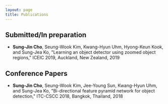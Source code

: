 ```yaml
---
layout: page
title: Publications
---
```


## Submitted/In preparation

- **Sung-Jin Cho**, Seung-Wook Kim, Kwang-Hyun Uhm, Hyong-Keun Kook, and Sung-Jea Ko, "Learning an object detector using zoomed object regions," ICEIC 2019, Auckland, New Zealand, 2019

## Conference Papers
- **Sung-Jin Cho**, Seung-Wook Kim, Jee-Young Sun, Kwang-Hyun Uhm, and Sung-Jea Ko, "Bi-directional feature pyramid network for object detection," ITC-CSCC 2018, Bangkok, Thailand, 2018
